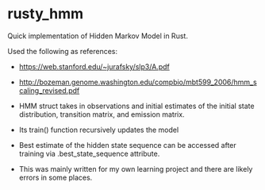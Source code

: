 # rusty_hmm
Quick implementation of Hidden Markov Model in Rust.

Used the following as references:
- https://web.stanford.edu/~jurafsky/slp3/A.pdf
- http://bozeman.genome.washington.edu/compbio/mbt599_2006/hmm_scaling_revised.pdf


- HMM struct takes in observations and initial estimates of the initial state distribution, transition matrix, and emission matrix.
- Its train() function recursively updates the model
- Best estimate of the hidden state sequence can be accessed after training via .best_state_sequence attribute.


* This was mainly written for my own learning project and there are likely errors in some places.
